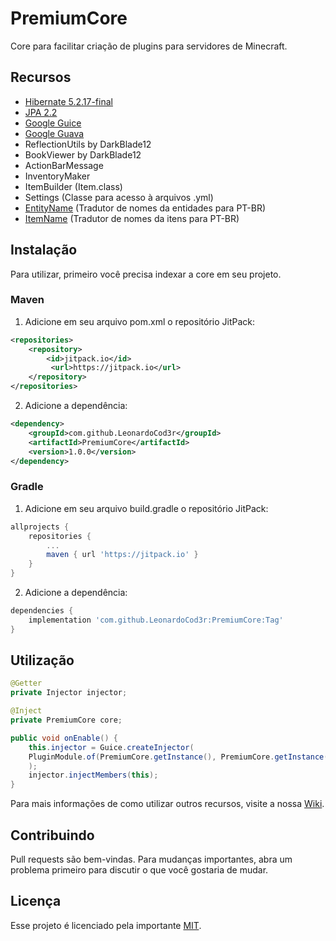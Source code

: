 # PremiumCore

Core para facilitar criação de plugins para servidores de Minecraft.

## Recursos

- [Hibernate 5.2.17-final](https://github.com/hibernate/hibernate-orm)
- [JPA 2.2](https://github.com/hibernate/hibernate-jpa-api)
- [Google Guice](https://github.com/google/guice)
- [Google Guava](https://github.com/google/guava)
- ReflectionUtils by DarkBlade12
- BookViewer by DarkBlade12
- ActionBarMessage
- InventoryMaker
- ItemBuilder (Item.class)
- Settings (Classe para acesso à arquivos .yml)
- [EntityName](https://github.com/eduardo-mior/BukkitEnums-Translateds/blob/master/Enums/EntityName.java) (Tradutor de nomes da entidades para PT-BR)
- [ItemName](https://github.com/eduardo-mior/BukkitEnums-Translateds/blob/master/Enums/ItemName.java) (Tradutor de nomes da itens para PT-BR)

## Instalação

Para utilizar, primeiro você precisa indexar a core em seu projeto.

### Maven

1. Adicione em seu arquivo pom.xml o repositório JitPack:

```xml
<repositories>
	<repository>
		<id>jitpack.io</id>
		 <url>https://jitpack.io</url>
	</repository>
</repositories>
```

2. Adicione a dependência:

```xml
<dependency>
	<groupId>com.github.LeonardoCod3r</groupId>
	<artifactId>PremiumCore</artifactId>
	<version>1.0.0</version>
</dependency>
```

### Gradle

1. Adicione em seu arquivo build.gradle o repositório JitPack:

```gradle 
allprojects {
	repositories {
		...
		maven { url 'https://jitpack.io' }
	}
}
```

2. Adicione a dependência:

```gradle
dependencies {
	implementation 'com.github.LeonardoCod3r:PremiumCore:Tag'
}
```

## Utilização
```java
@Getter
private Injector injector;

@Inject
private PremiumCore core;

public void onEnable() {
    this.injector = Guice.createInjector(
    PluginModule.of(PremiumCore.getInstance(), PremiumCore.getInstance().getLogger())
    );
    injector.injectMembers(this);
}
```

Para mais informações de como utilizar outros recursos, visite a nossa [Wiki](https://github.com/LeonardoCod3r/PremiumCore/wiki).

## Contribuindo
Pull requests são bem-vindas. Para mudanças importantes, abra um problema primeiro para discutir o que você gostaria de mudar.


## Licença

Esse projeto é licenciado pela importante
[MIT](https://choosealicense.com/licenses/mit/).
